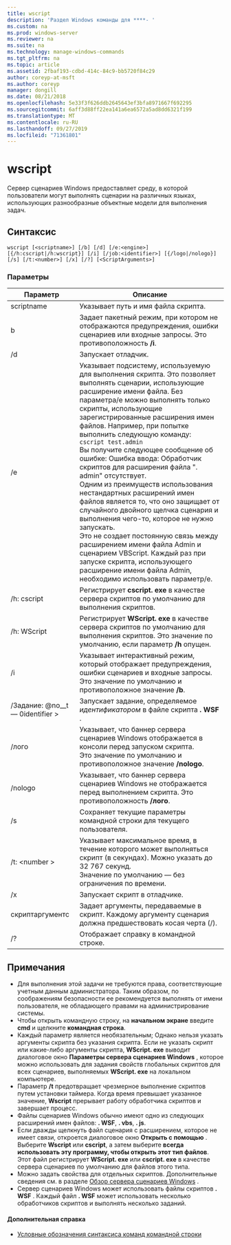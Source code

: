 ```yaml
---
title: wscript
description: 'Раздел Windows команды для ****- '
ms.custom: na
ms.prod: windows-server
ms.reviewer: na
ms.suite: na
ms.technology: manage-windows-commands
ms.tgt_pltfrm: na
ms.topic: article
ms.assetid: 2fbaf193-cdbd-414c-84c9-bb5720f84c29
author: coreyp-at-msft
ms.author: coreyp
manager: dongill
ms.date: 08/21/2018
ms.openlocfilehash: 5e33f3f626ddb2645643ef3bfa8971667f692295
ms.sourcegitcommit: 6aff3d88ff22ea141a6ea6572a5ad8dd6321f199
ms.translationtype: MT
ms.contentlocale: ru-RU
ms.lasthandoff: 09/27/2019
ms.locfileid: "71361801"
---
```

# <a name="wscript"></a>wscript



Сервер сценариев Windows предоставляет среду, в которой пользователи могут выполнять сценарии на различных языках, использующих разнообразные объектные модели для выполнения задач.

## <a name="syntax"></a>Синтаксис

```
wscript [<scriptname>] [/b] [/d] [/e:<engine>] [{/h:cscript|/h:wscript}] [/i] [/job:<identifier>] [{/logo|/nologo}] [/s] [/t:<number>] [/x] [/?] [<ScriptArguments>]
```

### <a name="parameters"></a>Параметры

|Параметр|Описание|
|---------|-----------|
|scriptname|Указывает путь и имя файла скрипта.|
|b|Задает пакетный режим, при котором не отображаются предупреждения, ошибки сценариев или входные запросы. Это противоположность **/i**.|
|/d|Запускает отладчик.|
|/e|Указывает подсистему, используемую для выполнения скрипта. Это позволяет выполнять сценарии, использующие расширение имени файла. Без параметра/e можно выполнять только скрипты, использующие зарегистрированные расширения имен файлов. Например, при попытке выполнить следующую команду:<br>```cscript test.admin```<br>Вы получите следующее сообщение об ошибке: Ошибка ввода: Обработчик скриптов для расширения файла ". admin" отсутствует.<br>Одним из преимуществ использования нестандартных расширений имен файлов является то, что оно защищает от случайного двойного щелчка сценария и выполнения чего-то, которое не нужно запускать. <br>Это не создает постоянную связь между расширением имени файла Admin и сценарием VBScript. Каждый раз при запуске скрипта, использующего расширение имени файла Admin, необходимо использовать параметр/e.|
|/h: cscript|Регистрирует **cscript. exe** в качестве сервера скриптов по умолчанию для выполнения скриптов.|
|/h: WScript|Регистрирует **WScript. exe** в качестве сервера скриптов по умолчанию для выполнения скриптов. Это значение по умолчанию, если параметр **/h** опущен.|
|/i|Указывает интерактивный режим, который отображает предупреждения, ошибки сценариев и входные запросы.</br>Это значение по умолчанию и противоположное значение **/b**.|
|/Задание: @no__t — 0identifier >|Запускает задание, определяемое *идентификатором* в файле скрипта **. WSF** .|
|/лого|Указывает, что баннер сервера сценариев Windows отображается в консоли перед запуском скрипта.</br>Это значение по умолчанию и противоположное значение **/nologo**.|
|/nologo|Указывает, что баннер сервера сценариев Windows не отображается перед выполнением скрипта. Это противоположность **/лого**.|
|/s|Сохраняет текущие параметры командной строки для текущего пользователя.|
|/t: \<number >|Указывает максимальное время, в течение которого может выполняться скрипт (в секундах). Можно указать до 32 767 секунд.</br>Значение по умолчанию — без ограничения по времени.|
|/x|Запускает скрипт в отладчике.|
|скриптаргументс|Задает аргументы, передаваемые в скрипт. Каждому аргументу сценария должна предшествовать косая черта (/).|
|/?|Отображает справку в командной строке.|

## <a name="remarks"></a>Примечания

-   Для выполнения этой задачи не требуются права, соответствующие учетным данным администратора. Таким образом, по соображениям безопасности ее рекомендуется выполнять от имени пользователя, не обладающего правами на администрирование системы.
-   Чтобы открыть командную строку, на **начальном экране** введите **cmd** и щелкните **командная строка**.
-   Каждый параметр является необязательным; Однако нельзя указать аргументы скрипта без указания скрипта. Если не указать скрипт или какие-либо аргументы скрипта, **WScript. exe** выводит диалоговое окно **Параметры сервера сценариев Windows** , которое можно использовать для задания свойств глобальных скриптов для всех сценариев, выполняемых **WScript. exe** на локальном компьютере.
-   Параметр **/t** предотвращает чрезмерное выполнение скриптов путем установки таймера. Когда время превышает указанное значение, **Wscript** прерывает работу обработчика скриптов и завершает процесс.
-   Файлы сценариев Windows обычно имеют одно из следующих расширений имен файлов: **. WSF**, **. vbs**, **. js**.
-   Если дважды щелкнуть файл сценария с расширением, которое не имеет связи, откроется диалоговое окно **Открыть с помощью** . Выберите **Wscript** или **cscript**, а затем выберите **всегда использовать эту программу, чтобы открыть этот тип файлов**. Этот файл регистрирует **WScript. exe** или **cscript. exe** в качестве сервера сценариев по умолчанию для файлов этого типа.
-   Можно задать свойства для отдельных скриптов. Дополнительные сведения см. в разделе [Обзор сервера сценариев Windows](https://technet.microsoft.com/library/cc738350(v=ws.10).aspx) .
-   Сервер сценариев Windows может использовать файлы скриптов **. WSF** . Каждый файл **. WSF** может использовать несколько обработчиков скриптов и выполнять несколько заданий.

#### <a name="additional-references"></a>Дополнительная справка

-   [Условные обозначения синтаксиса команд командной строки](command-line-syntax-key.md)
